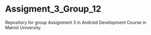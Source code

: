 # Assigment_3_Group_12
Repository for group Assignment 3 in Android Development Course in Malmö University.
